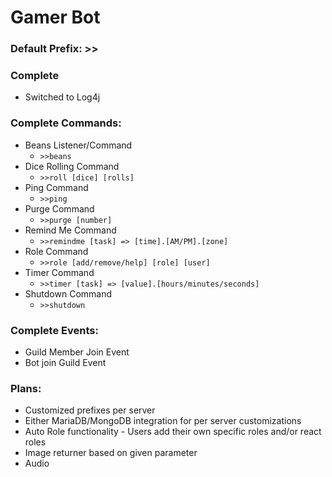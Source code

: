 # Gamer Bot

### Default Prefix: >>

### Complete
- Switched to Log4j

### Complete Commands:
- Beans Listener/Command
  - ```>>beans```
- Dice Rolling Command
  - ```>>roll [dice] [rolls]```
- Ping Command
  - ```>>ping```
- Purge Command
  - ```>>purge [number]```
- Remind Me Command
  - ```>>remindme [task] => [time].[AM/PM].[zone]```
- Role Command
  - ```>>role [add/remove/help] [role] [user]```
- Timer Command
  - ```>>timer [task] => [value].[hours/minutes/seconds]```
- Shutdown Command
  - ```>>shutdown```

### Complete Events:
- Guild Member Join Event
- Bot join Guild Event

### Plans:
- Customized prefixes per server
- Either MariaDB/MongoDB integration for per server customizations
- Auto Role functionality - Users add their own specific roles and/or react roles
- Image returner based on given parameter
- Audio
